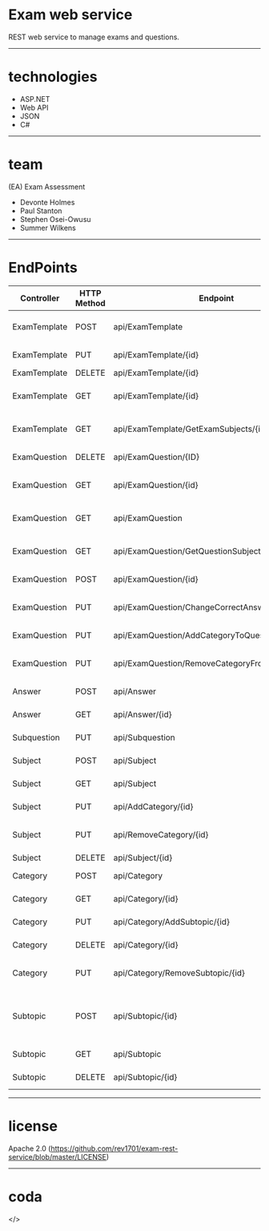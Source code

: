 # Exam web service
REST web service to manage exams and questions.


---
# technologies
- ASP.NET
- Web API
- JSON
- C#


---
# team
(EA) Exam Assessment
- Devonte Holmes
- Paul Stanton
- Stephen Osei-Owusu
- Summer Wilkens

---
# EndPoints
| Controller | HTTP Method | Endpoint | URI Params | Body Params| Result Set | Description
| --- | --- | --- | --- | --- | --- | ---| 
| ExamTemplate |	POST |	api/ExamTemplate |	none |	ExamTemplate | non |	CreateNew Exam Template
| ExamTemplate | 	PUT |	api/ExamTemplate/{id} | ExamTemplateID | ExamQuestionID | none | Add Question to Test
| ExamTemplate |	DELETE |	api/ExamTemplate/{id} |	ExamTemplateID | ExamTemplateID | none | none |	Delete ExamTemplate
| ExamTemplate |	GET |	api/ExamTemplate/{id} |	ExamTemplateID| none | Exam Template | Return Full Exam Template |
| ExamTemplate |	GET |	api/ExamTemplate/GetExamSubjects/{id} |	ExamTemplateID |	none | List of Subjects | Return All Subjects in an Examtemplate |
| ExamQuestion |	DELETE |	api/ExamQuestion/{ID} |	QuestionID |	None |	None |	delete question |
| ExamQuestion |	GET |	api/ExamQuestion/{id} |	questionID |	none |	ExamQuestion |	Return specific question |
| ExamQuestion |	GET |	api/ExamQuestion |	none |	none |	ListOfExamQuestions |	 return each question in database |
| ExamQuestion |	GET |	api/ExamQuestion/GetQuestionSubjects/{id} |	questionID |	none |	ListOFSubjects |	return all subjects in a question |
| ExamQuestion |	POST |	api/ExamQuestion/{id} |	QuestionID |	ExamQuestion |	None |	Create New Question |
| ExamQuestion |	PUT |	api/ExamQuestion/ChangeCorrectAnswer/{id} |	questionID |	Answer |	none |	Change Correct Answer |
| ExamQuestion |	PUT |	api/ExamQuestion/AddCategoryToQuestion/{id} |	questionID |	categoryID |	None |	add category to question |
| ExamQuestion |	PUT |	api/ExamQuestion/RemoveCategoryFromQuestion/{id} |	questionID |	categoryID |	None |	remove category from question |
| Answer |	POST |	api/Answer |	none |	Answer | none | create new answer |
| Answer |	GET |	api/Answer/{id} |	SubquestionId |	none | Answer |	get a specific answer
| Subquestion |	PUT |	api/Subquestion |	SubquestionId |	Subquestion | none | add answer to question |
| Subject |	POST |	api/Subject |	none |	Subject	 | none |	create new subject |
| Subject |	GET |	api/Subject |	none |	none | List of Subjects | return all subjects |
| Subject |	PUT |	api/AddCategory/{id} |	SubjectId |	Category | none | add category to subject |
| Subject |	PUT |	api/RemoveCategory/{id} |	SubjectId |	Category | none |		remove category from subject |
| Subject |	DELETE |	api/Subject/{id} |	SubjectId |	none | none		delete subtopic |
| Category |	POST |	api/Category |	SubjectId |	Category | none |		create new category |
| Category |	GET |	api/Category/{id} |	none |	none | List of Categories |		return all categories |
| Category |	PUT |	api/Category/AddSubtopic/{id} |	CategoryId |	subtopic | none | add subtopic to category |
| Category |	DELETE |	api/Category/{id} |	CategoryId	none | none |		delete category |
| Category |	PUT |	api/Category/RemoveSubtopic/{id} |	CategoryId |	subtopic| none		remove subtopic from category |
| Subtopic |	POST |	api/Subtopic/{id} |	CategoryId |	subtopic | none |	Subtopic and Category attached to	create new subtopic |
| Subtopic |	GET |	api/Subtopic |	none |	none |	List of Subtopics |	return all subtopics |
| Subtopic |	DELETE |	api/Subtopic/{id} |	int SubtopicId |	none |	Subtopic that was deleted | delete subtopic |
---
# license
Apache 2.0 (https://github.com/rev1701/exam-rest-service/blob/master/LICENSE)

---
# coda
</>
